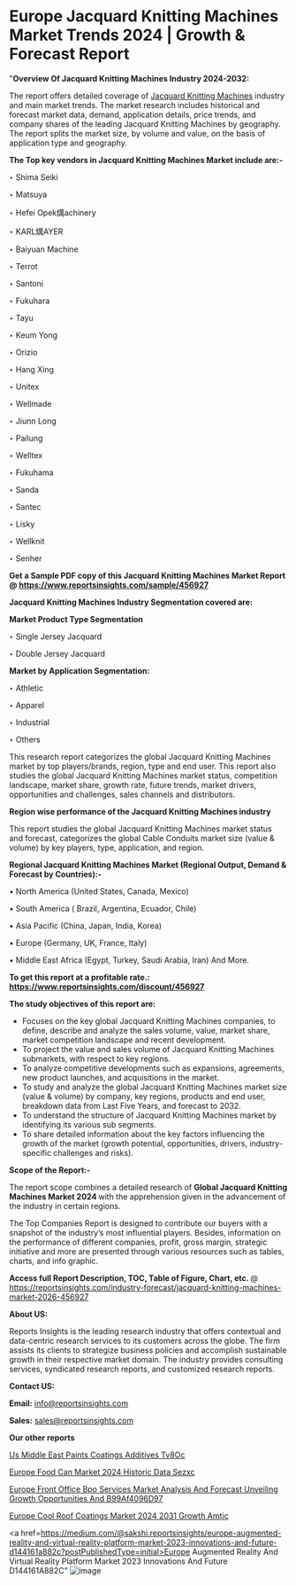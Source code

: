# Europe Jacquard Knitting Machines Market Trends 2024 | Growth & Forecast Report

"<strong>Overview Of Jacquard Knitting Machines Industry 2024-2032:</strong>

The report offers detailed coverage of <a href=https://www.reportsinsights.com/sample/456927>Jacquard Knitting Machines</a> industry and main market trends. The market research includes historical and forecast market data, demand, application details, price trends, and company shares of the leading Jacquard Knitting Machines by geography. The report splits the market size, by volume and value, on the basis of application type and geography.

<strong>The Top key vendors in Jacquard Knitting Machines Market include are:- </strong>

‣ Shima Seiki

‣ Matsuya

‣ Hefei Opek燤achinery

‣ KARL燤AYER

‣ Baiyuan Machine

‣ Terrot

‣ Santoni

‣ Fukuhara

‣ Tayu

‣ Keum Yong

‣ Orizio

‣ Hang Xing

‣ Unitex

‣ Wellmade

‣ Jiunn Long

‣ Pailung

‣ Welltex

‣ Fukuhama

‣ Sanda

‣ Santec

‣ Lisky

‣ Wellknit

‣ Senher

<strong>Get a Sample PDF copy of this Jacquard Knitting Machines Market Report </strong><strong>@ <a href=https://www.reportsinsights.com/sample/456927 style=color:#0000ff;>https://www.reportsinsights.com/sample/456927</a> </strong>

<strong>Jacquard Knitting Machines Industry Segmentation covered are:</strong>

<strong>Market Product Type Segmentation</strong>

‣ Single Jersey Jacquard

‣ Double Jersey Jacquard

<strong>Market by Application Segmentation:</strong>

‣ Athletic

‣ Apparel

‣ Industrial

‣ Others

This research report categorizes the global Jacquard Knitting Machines market by top players/brands, region, type and end user. This report also studies the global Jacquard Knitting Machines market status, competition landscape, market share, growth rate, future trends, market drivers, opportunities and challenges, sales channels and distributors.

<strong>Region wise performance of the Jacquard Knitting Machines industry</strong><strong> </strong>

This report studies the global Jacquard Knitting Machines market status and forecast, categorizes the global Cable Conduits market size (value &amp; volume) by key players, type, application, and region. 

<strong>Regional Jacquard Knitting Machines Market (Regional Output, Demand &amp; Forecast by Countries):-</strong>

• North America (United States, Canada, Mexico)

• South America ( Brazil, Argentina, Ecuador, Chile)

• Asia Pacific (China, Japan, India, Korea)

• Europe (Germany, UK, France, Italy)

• Middle East Africa (Egypt, Turkey, Saudi Arabia, Iran) And More.

<strong>To get this report at a profitable rate.: <a href=https://www.reportsinsights.com/discount/456927 style=color:#0000ff;>https://www.reportsinsights.com/discount/456927</a></strong>

<strong>The study objectives of this report are:</strong>
<ul>
  <li>Focuses on the key global Jacquard Knitting Machines companies, to define, describe and analyze the sales volume, value, market share, market competition landscape and recent development.</li>
  <li>To project the value and sales volume of Jacquard Knitting Machines submarkets, with respect to key regions.</li>
  <li>To analyze competitive developments such as expansions, agreements, new product launches, and acquisitions in the market.</li>
  <li>To study and analyze the global Jacquard Knitting Machines market size (value &amp; volume) by company, key regions, products and end user, breakdown data from Last Five Years, and forecast to 2032.</li>
  <li>To understand the structure of Jacquard Knitting Machines market by identifying its various sub segments.</li>
  <li>To share detailed information about the key factors influencing the growth of the market (growth potential, opportunities, drivers, industry-specific challenges and risks).</li>
</ul>
<strong>Scope of the Report:-</strong><strong> </strong>

The report scope combines a detailed research of <strong>Global Jacquard Knitting Machines Market 2024 </strong>with the apprehension given in the advancement of the industry in certain regions.

The Top Companies Report is designed to contribute our buyers with a snapshot of the industry’s most influential players. Besides, information on the performance of different companies, profit, gross margin, strategic initiative and more are presented through various resources such as tables, charts, and info graphic.

<strong>Access full Report Description, TOC, Table of Figure, Chart, etc. </strong>@   <a href=https://reportsinsights.com/industry-forecast/jacquard-knitting-machines-market-2026-456927 style=color:#0000ff;>https://reportsinsights.com/industry-forecast/jacquard-knitting-machines-market-2026-456927</a>

<strong>About US:</strong>

Reports Insights is the leading research industry that offers contextual and data-centric research services to its customers across the globe. The firm assists its clients to strategize business policies and accomplish sustainable growth in their respective market domain. The industry provides consulting services, syndicated research reports, and customized research reports.

<strong>Contact US:</strong>

<p class=""""><b>Email:</b> <a href=mailto:info@reportsinsights.com>info@reportsinsights.com</a></p>
<p class=""""><b>Sales:</b> <a href=mailto:sales@reportsinsights.com>sales@reportsinsights.com</a></p>

<strong>Our other reports</strong>

<a href=https://www.linkedin.com/pulse/us-middle-east-paints-coatings-additives-tv8oc/>Us Middle East Paints Coatings Additives Tv8Oc</a>

<a href=https://www.linkedin.com/pulse/europe-food-can-market-2024-historic-data-sezxc/>Europe Food Can Market 2024 Historic Data Sezxc</a>

<a href=https://medium.com/@a86515711/europe-front-office-bpo-services-market-analysis-and-forecast-unveiling-growth-opportunities-and-b99af4096d97>Europe Front Office Bpo Services Market Analysis And Forecast Unveiling Growth Opportunities And B99Af4096D97</a>

<a href=https://www.linkedin.com/pulse/europe-cool-roof-coatings-market-2024-2031-growth-amtjc/>Europe Cool Roof Coatings Market 2024 2031 Growth Amtjc</a>

<a href=https://medium.com/@sakshi.reportsinsights/europe-augmented-reality-and-virtual-reality-platform-market-2023-innovations-and-future-d144161a882c?postPublishedType=initial>Europe Augmented Reality And Virtual Reality Platform Market 2023 Innovations And Future D144161A882C</a>"
![image](https://github.com/Jaayaachit/RIResearch/assets/158452289/bc596b53-6997-4bf3-914a-3436dd0844f2)
